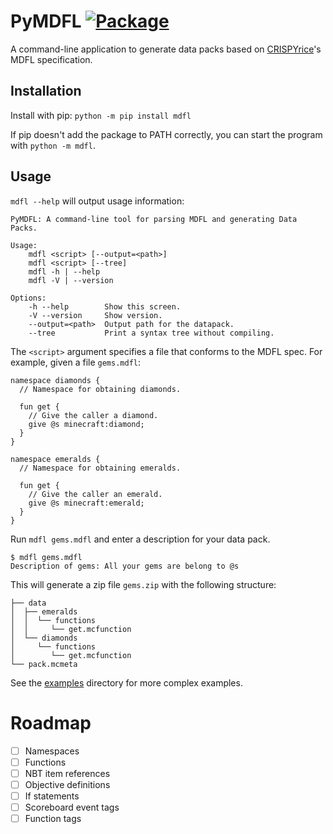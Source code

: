 # PyMDFL [![Package](https://badge.fury.io/py/mdfl.svg)](https://badge.fury.io/py/mdfl)
A command-line application to generate data packs based on [CRISPYrice](https://github.com/CRISPYricePC/MDFL)'s MDFL specification.

## Installation
Install with pip: `python -m pip install mdfl`

If pip doesn't add the package to PATH correctly, you can start the program with `python -m mdfl`.

## Usage
`mdfl --help` will output usage information:
```
PyMDFL: A command-line tool for parsing MDFL and generating Data Packs.

Usage:
    mdfl <script> [--output=<path>]
    mdfl <script> [--tree]
    mdfl -h | --help
    mdfl -V | --version

Options:
    -h --help        Show this screen.
    -V --version     Show version.
    --output=<path>  Output path for the datapack.
    --tree           Print a syntax tree without compiling.
```

The `<script>` argument specifies a file that conforms to the MDFL spec. For example, given a file `gems.mdfl`:
```
namespace diamonds {
  // Namespace for obtaining diamonds.

  fun get {
    // Give the caller a diamond.
    give @s minecraft:diamond;
  }
}

namespace emeralds {
  // Namespace for obtaining emeralds.

  fun get {
    // Give the caller an emerald.
    give @s minecraft:emerald;
  }
}
```
Run `mdfl gems.mdfl` and enter a description for your data pack.
```
$ mdfl gems.mdfl
Description of gems: All your gems are belong to @s
```
This will generate a zip file `gems.zip` with the following structure:
```
├── data
│  ├── emeralds
│  │  └── functions
│  │     └── get.mcfunction
│  └── diamonds
│     └── functions
│        └── get.mcfunction
└── pack.mcmeta
```
See the [examples](https://github.com/AnonGuy/pymdfl/tree/master/examples/gems) directory for more complex examples.

# Roadmap
- [ ] Namespaces
- [ ] Functions
- [ ] NBT item references
- [ ] Objective definitions
- [ ] If statements
- [ ] Scoreboard event tags
- [ ] Function tags
